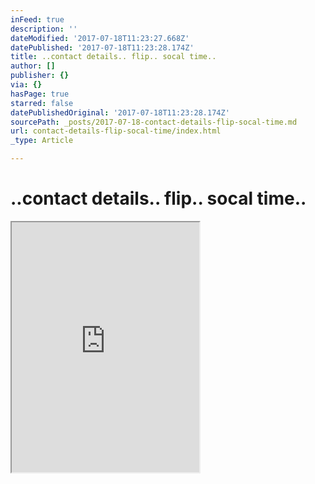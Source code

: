 ```yaml
---
inFeed: true
description: ''
dateModified: '2017-07-18T11:23:27.668Z'
datePublished: '2017-07-18T11:23:28.174Z'
title: ..contact details.. flip.. socal time..
author: []
publisher: {}
via: {}
hasPage: true
starred: false
datePublishedOriginal: '2017-07-18T11:23:28.174Z'
sourcePath: _posts/2017-07-18-contact-details-flip-socal-time.md
url: contact-details-flip-socal-time/index.html
_type: Article

---
```

# ..contact details.. flip.. socal time..

<iframe src="https://the-grid.github.io/ed-userhtml/?g=eJytT7sOwjAQ2_mK6CRGeq1ADKgpYmVAgPiBkKYipSFV7iiPr6clYmBhYjtbts_OSQfbsuBHaySwuTPWqlORBUFBSzgxt7RArHxwjWFKtHdIrNhqrAltFZQze0P2aULi7CWpCYocY0YxyqNA2FLCJ2ISuV8PBkDoz-tD10yzjZvt1Hy1xWV0Sg7X3v6-jz6UJkhIQdxsyScJWZqOhwpR21f418rvaS-f93CL" height="400" style=""></iframe>
